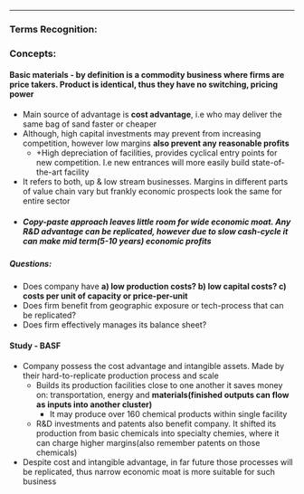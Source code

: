***
### Terms Recognition:

### Concepts:

#### Basic materials - by definition is a commodity business where firms are price takers. Product is identical, thus they have no switching, pricing power
- Main source of advantage is **cost advantage**, i.e who may deliver the same bag of sand faster or cheaper
- Although, high capital investments may prevent from increasing competition, however low margins **also prevent any reasonable profits**
	- +High depreciation of facilities, provides cyclical entry points for new competition. I.e new entrances will more easily build state-of-the-art facility
- It refers to both, up & low stream businesses. Margins in different parts of value chain vary but frankly economic prospects look the same for entire sector
- ##### Copy-paste approach leaves little room for wide economic moat. Any R&D advantage can be replicated, however due to slow cash-cycle it can make mid term(5-10 years) economic profits

##### Questions:
- Does company have **a) low production costs? b) low capital costs? c) costs per unit of capacity or price-per-unit**
- Does firm benefit from geographic exposure or tech-process that can be replicated?
- Does firm effectively manages its balance sheet?

#### Study - BASF 
- Company possess the cost advantage and intangible assets. Made by their hard-to-replicate production process and scale 
	- Builds its production facilities close to one another it saves money on: transportation, energy and **materials(finished outputs can flow as inputs into another cluster)**
		- It may produce over 160 chemical products within single facility 
	- R&D investments and patents also benefit company. It shifted its production from basic chemicals into specialty chemies, where it can charge higher margins(also remember patents on those chemicals)
- Despite cost and intangible advantage, in far future those processes will be replicated, thus narrow economic moat is more suitable for such business